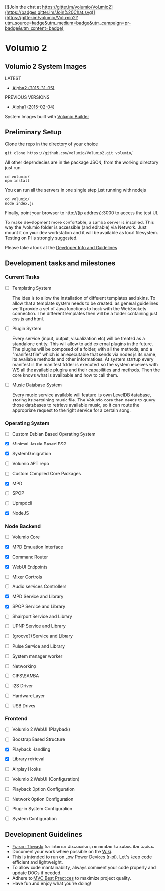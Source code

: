 [![Join the chat at https://gitter.im/volumio/Volumio2](https://badges.gitter.im/Join%20Chat.svg)](https://gitter.im/volumio/Volumio2?utm_source=badge&utm_medium=badge&utm_campaign=pr-badge&utm_content=badge)

# Volumio 2

## Volumio 2 System Images

LATEST
* [Alpha2 (2015-31-05)](https://volumio.org/wp-content/uploads/Volumio2/VolumioAlpha2-2015-05-31PI.img.zip)

PREVIOUS VERSIONS
* [Alpha1 (2015-02-04)](http://volumio.org/wp-content/uploads/Volumio2/Volumioalpha1-2015-02-04PI.img.zip)

System Images built with [Volumio Builder](https://github.com/volumio/Build)

## Preliminary Setup

Clone the repo in the directory of your choice

```shell
git clone https://github.com/volumio/Volumio2.git volumio/
```

All other dependecies are in the package JSON, from the working directory just run

```shell
cd volumio/
npm install
```

You can run all the servers in one single step just running with nodejs

```shell
cd volumio/
node index.js
```

Finally, point your browser to http://(ip address):3000 to access the test UI.

To make development more confortable, a samba server is installed. This way the /volumio folder is accessible (and editable) via Network. Just mount it on your dev workstation and it will be available as local filesystem.
Testing on PI is strongly suggested.

Please take a look at the [Developer Info and Guidelines](https://github.com/volumio/Volumio2/wiki/Setting-Up-a-Dev-Environment)

## Development tasks and milestones

### Current Tasks

- [ ] Templating System

    The idea is to allow the installation of different templates and skins. To allow that a template system needs to be created: as general guidelines we'll provide a set of Java functions to hook with the WebSockets connection. The different templates then will be a folder containing just css js and html.

- [ ] Plugin System

    Every service (input, output, visualization etc) will be treated as a standalone entity. This will allow to add external plugins in the future. The plugins will be composed of a folder, with all the methods, and a "manifest file" which is an executable that sends via nodes js its name, its available methods and other informations. At system startup every manifest in the manifest folder is executed, so the system receives with WS all the available plugins and their capabilities and methods.  Then the core knows what is availbable and how to call them. 

- [ ] Music Database System

    Every music service available will feature its own LevelDB database, storing its pertaining music file. The Volumio core then needs to query those databases to retrieve available music, so it can route the appropriate request to the right service for a certain song. 

### Operating System

- [ ] Custom Debian Based Operating System
 - [X] Minimal Jessie Based BSP
 - [X] SystemD migration
 - [ ] Volumio APT repo

- [ ] Custom Compiled Core Packages
 - [X] MPD
 - [ ] SPOP
 - [ ] Upmpdcli
 - [X] NodeJS

### Node Backend

- [ ] Volumio Core
 - [X] MPD Emulation Interface
 - [X] Command Router
 - [X] WebUI Endpoints
 - [ ] Mixer Controls
 
- [ ] Audio services Controllers
 - [X] MPD Service and Library
 - [X] SPOP Service and Library
 - [ ] Shairport Service and Library
 - [ ] UPNP Service and Library
 - [ ] \(groove?\) Service and Library
 - [ ] Pulse Service and Library

- [ ] System manager worker
 - [ ] Networking
 - [ ] CIFS\SAMBA
 - [ ] I2S Driver
 - [ ] Hardware Layer
 - [ ] USB Drives
 
### Frontend

- [ ] Volumio 2 WebUI (Playback)
 - [ ] Boostrap Based Structure
 - [X] Playback Handling
 - [X] Library retrieval
 - [ ] Airplay Hooks

- [ ] Volumio 2 WebUI (Configuration)
 - [ ] Playback Option Configuration
 - [ ] Network Option Configuration
 - [ ] Plug-in System Configuration
 - [ ] System Configuration

## Development Guidelines

* [Forum Threads](http://volumio.org/forum/discussion-t2098-10.html) for internal discussion, remember to subscribe topics.
* Document your work where possible on the [Wiki](https://github.com/volumio/Volumio2/wiki).
* This is intended to run on Low Power Devices (r-pi). Let's keep code efficient and lightweight.
* To allow code mantainability, always comment your code properly and update DOCs if needed.
* Adhere to [MVC Best Practices](http://www.yiiframework.com/doc/guide/1.1/en/basics.best-practices) to maximize project quality.
* Have fun and enjoy what you're doing!
